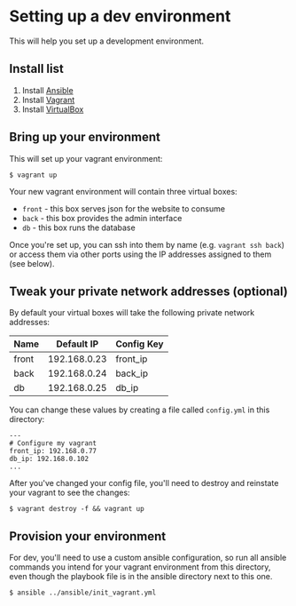 # Setting up a dev environment ##

This will help you set up a development environment.

## Install list ##

1. Install [Ansible](http://docs.ansible.com/ansible/intro_installation.html#getting-ansible)
2. Install [Vagrant](https://www.vagrantup.com/docs/installation/)
3. Install [VirtualBox](https://www.virtualbox.org/wiki/Downloads)

## Bring up your environment ##

This will set up your vagrant environment:

```
$ vagrant up
```

Your new vagrant environment will contain three virtual boxes:

* `front` - this box serves json for the website to consume
* `back` - this box provides the admin interface
* `db` - this box runs the database

Once you're set up, you can ssh into them by name (e.g. `vagrant ssh back`) or access them via other ports using the IP addresses assigned to them (see below).

## Tweak your private network addresses (optional) ##

By default your virtual boxes will take the following private network addresses:

| Name   | Default IP   | Config Key |
| ------ | ------------ | ---------- |
| front  | 192.168.0.23 | front_ip   |
| back   | 192.168.0.24 | back_ip    |
| db     | 192.168.0.25 | db_ip      |

You can change these values by creating a file called `config.yml` in this directory:

```
---
# Configure my vagrant
front_ip: 192.168.0.77
db_ip: 192.168.0.102
...
```

After you've changed your config file, you'll need to destroy and reinstate your vagrant to see the changes:

```
$ vagrant destroy -f && vagrant up
```

## Provision your environment ##

For dev, you'll need to use a custom ansible configuration, so run all ansible commands you intend for your vagrant environment from this directory, even though the playbook file is in the ansible directory next to this one.

```
$ ansible ../ansible/init_vagrant.yml
```

